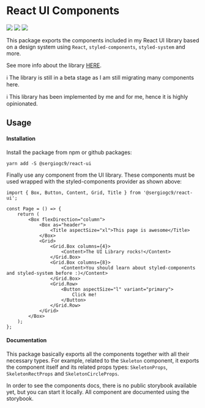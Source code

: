 # React UI Components

![](https://github.com/sergiogc9/nodejs-server/workflows/Github%20Pipeline/badge.svg?branch=master)
![](https://badgen.net/npm/v/@sergiogc9/react-ui?icon=npm&label)
![](https://badgen.net//bundlephobia/minzip/@sergiogc9/react-ui)

This package exports the components included in my React UI library based on a design system using `React`, `styled-components`, `styled-system` and more.

See more info about the library [HERE](https://github.com/sergiogc9/react-ui).

ℹ️ The library is still in a beta stage as I am still migrating many components here.

ℹ️ This library has been implemented by me and for me, hence it is highly opinionated.

## Usage

#### Installation

Install the package from npm or github packages:

```
yarn add -S @sergiogc9/react-ui
```

Finally use any component from the UI library. These components must be used wrapped with the styled-components provider as shown above:

```tsx
import { Box, Button, Content, Grid, Title } from '@sergiogc9/react-ui';

const Page = () => {
	return (
		<Box flexDirection="column">
			<Box as="header">
				<Title aspectSize="xl">This page is awesome</Title>
			</Box>
			<Grid>
				<Grid.Box columns={4}>
					<Content>The UI Library rocks!</Content>
				</Grid.Box>
				<Grid.Box columns={8}>
					<Content>You should learn about styled-components and styled-system before :)</Content>
				</Grid.Box>
				<Grid.Row>
					<Button aspectSize="l" variant="primary">
						Click me!
					</Button>
				</Grid.Row>
			</Grid>
		</Box>
	);
};
```

#### Documentation

This package basically exports all the components together with all their necessary types. For example, related to the `Skeleton` component, it exports the component itself and its related props types: `SkeletonProps`, `SkeletonRectProps` and `SkeletonCircleProps`.

In order to see the components docs, there is no public storybook available yet, but you can start it locally. All component are documented using the storybook.
